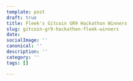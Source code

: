 ```yaml
---
template: post
draft: true
title: Fleek's Gitcoin GR9 Hackathon Winners
slug: gitcoin-gr9-hackathon-fleek-winners
date: 
socialImage: ''
canonical: ''
description: ''
category: ''
tags: []

---
```

